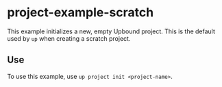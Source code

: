 # project-example-scratch

This example initializes a new, empty Upbound project. This is the default
used by `up` when creating a scratch project.

## Use

To use this example, use `up project init <project-name>`.
